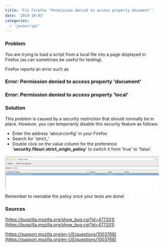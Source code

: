 ```yaml
---
title: 'Fix Firefox ‘Permission denied to access property document’'
date: '2014-10-03'
categories:
  - 'javascript'
---
```


### Problem

You are trying to load a script from a local file into a page displayed in Firefox (as can sometimes be useful for testing).

Firefox reports an error such as

### Error: Permission denied to access property 'document'

### Error: Permission denied to access property 'local'

### Solution

This problem is caused by a security restriction that should normally be in place. However, you can temporarily disable this security feature as follows:

- Enter the address 'about:config' in your Firefox
- Search for 'strict\_'
- Double click on the value column for the preference '**security.fileuri.strict_origin_policy**' to switch it from 'true' to 'false'.

![](images/100314_0502_fixfirefoxp1.png)

Remember to reenable the policy once your tests are done!

### Sources

[https://bugzilla.mozilla.org/show_bug.cgi?id=477201](https://bugzilla.mozilla.org/show_bug.cgi?id=477201)

[https://support.mozilla.org/en-US/questions/1003768](https://support.mozilla.org/en-US/questions/1003768)
